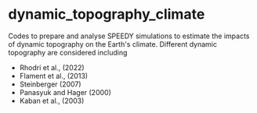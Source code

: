 # dynamic_topography_climate
Codes to prepare and analyse SPEEDY simulations to estimate the impacts of dynamic topography on the Earth's climate. Different dynamic topography are considered including
- Rhodri et al., (2022)
- Flament et al., (2013)
- Steinberger (2007)
- Panasyuk and Hager (2000)
- Kaban et al., (2003)
